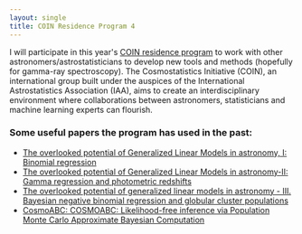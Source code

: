```yaml
---
layout: single
title: COIN Residence Program 4
---
```


I will participate in this year's [COIN residence program](https://iaacoin.wixsite.com/crp2017) to work with other astronomers/astrostatisticians to develop new tools and methods (hopefully for gamma-ray spectroscopy). The Cosmostatistics Initiative (COIN), an international  group built under the auspices of the International Astrostatistics Association (IAA), aims to create an interdisciplinary environment where collaborations between astronomers, statisticians and machine learning experts can flourish.  

### Some useful papers the program has used in the past:

* [The overlooked potential of Generalized Linear Models in astronomy, I: Binomial regression](http://www.sciencedirect.com/science/article/pii/S2213133715000360)
* [The overlooked potential of Generalized Linear Models in astronomy-II: Gamma regression and photometric redshifts](http://www.sciencedirect.com/science/article/pii/S2213133715000037)
* [The overlooked potential of generalized linear models in astronomy - III. Bayesian negative binomial regression and globular cluster populations](http://adsabs.harvard.edu/abs/2015MNRAS.453.1928D)
* [CosmoABC: COSMOABC: Likelihood-free inference via Population Monte Carlo Approximate Bayesian Computation](http://adsabs.harvard.edu/cgi-bin/bib_query?arXiv:1504.06129)
